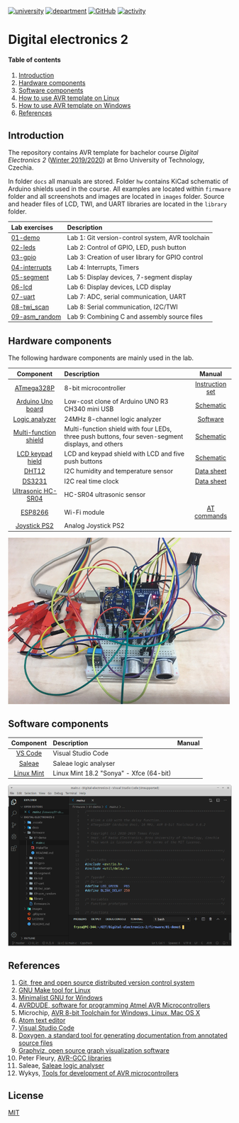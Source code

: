 [![university](https://img.shields.io/badge/university-Brno%20University%20of%20Technology-red.svg)](https://www.vutbr.cz/en/)
[![department](https://img.shields.io/badge/department-Dept.%20of%20Radio%20Electronics-blue)](https://www.facebook.com/URELBrno)
[![GitHub](https://img.shields.io/github/license/tomas-fryza/Digital-electronics-2)](https://choosealicense.com/licenses/mit/)
[![activity](https://img.shields.io/github/last-commit/tomas-fryza/Digital-electronics-2)](https://github.com/tomas-fryza/Digital-electronics-2/commits/master)

# Digital electronics 2

#### Table of contents

1. [Introduction](#introduction)
2. [Hardware components](#hardware-components)
3. [Software components](#Software-components)
4. [How to use AVR template on Linux](docs/HOWTO_linux.md)
5. [How to use AVR template on Windows](docs/HOWTO_windows.md)
6. [References](#references)


## Introduction

The repository contains AVR template for bachelor course *Digital Electronics 2* ([Winter 2019/2020](https://www.vutbr.cz/en/students/courses/detail/210896)) at Brno University of Technology, Czechia.

In folder `docs` all manuals are stored. Folder `hw` contains KiCad schematic of Arduino shields used in the course. All examples are located within `firmware` folder and all screenshots and images are located in `images` folder. Source and header files of LCD, TWI, and UART libraries are located in the `library` folder.

| **Lab exercises** | **Description** |
| :-- | :-- |
| [01-demo](firmware/01-demo) | Lab 1: Git version-control system, AVR toolchain |
| [02-leds](firmware/02-leds) | Lab 2: Control of GPIO, LED, push button |
| [03-gpio](firmware/03-gpio) | Lab 3: Creation of user library for GPIO control |
| [04-interrupts](firmware/04-interrupts) | Lab 4: Interrupts, Timers |
| [05-segment](firmware/05-segment) | Lab 5: Display devices, 7-segment display |
| [06-lcd](firmware/06-lcd) | Lab 6: Display devices, LCD display |
| [07-uart](firmware/07-uart) | Lab 7: ADC, serial communication, UART |
| [08-twi_scan](firmware/08-twi_scan) | Lab 8: Serial communication, I2C/TWI |
| [09-asm_random](firmware/09-asm_random) | Lab 9: Combining C and assembly source files |


## Hardware components

The following hardware components are mainly used in the lab.

| **Component** | **Description** | **Manual** |
| :-: | :-- | :-: |
| [ATmega328P](https://www.microchip.com/wwwproducts/en/ATmega328P) | 8-bit microcontroller | [Instruction set](https://www.microchip.com/webdoc/avrassembler/avrassembler.wb_instruction_list.html) |
| [Arduino Uno board](https://arduino-shop.cz/arduino/1353-klon-arduino-uno-r3-atmega328p-ch340-mini-usb-1466635561.html) | Low-cost clone of Arduino UNO R3 CH340 mini USB | [Schematic](docs/arduino_shield.pdf) |
| [Logic analyzer](https://www.ebay.com/sch/i.html?LH_CAds=&_ex_kw=&_fpos=&_fspt=1&_mPrRngCbx=1&_nkw=24mhz%20logic%20analyzer&_sacat=&_sadis=&_sop=12&_udhi=&_udlo=) | 24MHz 8-channel logic analyzer | [Software](https://www.saleae.com/) |
| [Multi-function shield](https://www.gme.cz/experiment-shield-pro-arduino) | Multi-function shield with four LEDs, three push buttons, four seven-segment displays, and others | [Schematic](docs/arduino_shield.pdf) |
| [LCD keypad hield](https://arduino-shop.cz/en/arduino-platform/899-arduino-lcd-shield-1420670167.html) | LCD and keypad shield with LCD and five push buttons | [Schematic](docs/arduino_shield.pdf) |
| [DHT12](https://arduino-shop.cz/arduino/1977-i2c-teplomer-a-vlhkomer-dht12-digitalni.html) | I2C humidity and temperature sensor | [Data sheet](docs/dht12_manual.pdf) |
| [DS3231](https://arduino-shop.cz/hledani.php?q=DS3231&n_q=) | I2C real time clock | [Data sheet](docs/ds3231_manual.pdf) |
| [Ultrasonic HC-SR04](https://components101.com/ultrasonic-sensor-working-pinout-datasheet) | HC-SR04 ultrasonic sensor |
| [ESP8266](https://arduino-shop.cz/arduino/911-internet-veci-je-tady-tcp-ip-wifi-esp8266-1420990568.html) | Wi-Fi module | [AT commands](docs/esp8266_at_instruction_set.pdf) |
| [Joystick PS2](https://arduino-shop.cz/arduino/884-arduino-joystick-ps2.html) | Analog Joystick PS2 |

![uno](images/arduino_uno_water.jpg "Ultrasonic sensor, temperature/humidity sensor, WiFi module")


## Software components

| **Component** | **Description** | **Manual** |
| :-: | :-- | :-: |
| [VS Code](https://code.visualstudio.com/) | Visual Studio Code |
| [Saleae](https://www.saleae.com/downloads/) | Saleae logic analyser |
| [Linux Mint](https://linuxmint.com/download_all.php) | Linux Mint 18.2 "Sonya" - Xfce (64-bit) |

![vscode](images/screenshot_vscode.png "Visual Studio Code")


## References

1. [Git, free and open source distributed version control system](https://git-scm.com/)
2. [GNU Make tool for Linux](https://www.gnu.org/software/make/)
3. [Minimalist GNU for Windows](http://www.mingw.org/wiki/Getting_Started/)
4. [AVRDUDE, software for programming Atmel AVR Microcontrollers](http://savannah.nongnu.org/projects/avrdude/)
5. Microchip, [AVR 8-bit Toolchain for Windows, Linux, Mac OS X](https://www.microchip.com/mplab/avr-support/avr-and-arm-toolchains-c-compilers)
6. [Atom text editor](https://atom.io/)
7. [Visual Studio Code](https://code.visualstudio.com/)
8. [Doxygen, a standard tool for generating documentation from annotated source files](http://doxygen.nl/)
9. [Graphviz, open source graph visualization software](http://graphviz.org/)
10. Peter Fleury, [AVR-GCC libraries](http://homepage.hispeed.ch/peterfleury/avr-software.html)
11. Saleae, [Saleae logic analyser](https://www.saleae.com/downloads/)
12. Wykys, [Tools for development of AVR microcontrollers](https://github.com/wykys/AVR-tools)


## License

[MIT](https://choosealicense.com/licenses/mit/)
